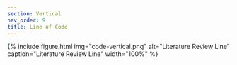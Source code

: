 ```yaml
---
section: Vertical
nav_order: 9
title: Line of Code
---
```


{% include figure.html img="code-vertical.png" alt="Literature Review Line" caption="Literature Review Line" width="100%" %}